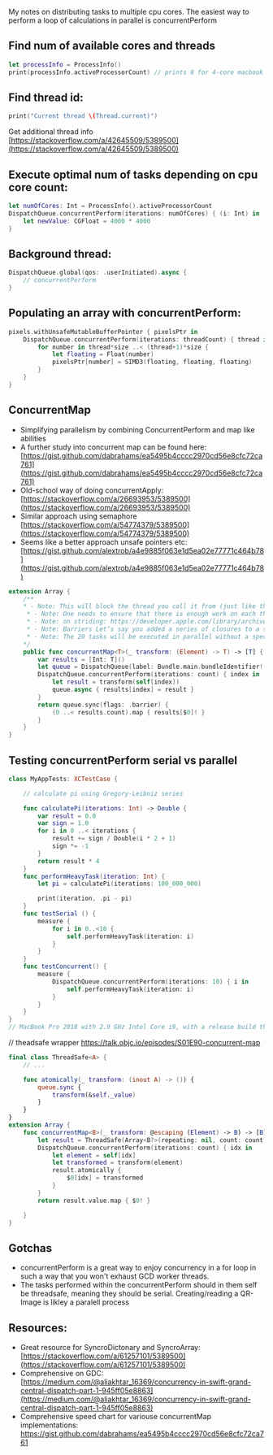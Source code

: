 My notes on distributing tasks to multiple cpu cores<!--more-->. The easiest way to perform a loop of calculations in parallel is concurrentPerform

## Find num of available cores and threads
```swift
let processInfo = ProcessInfo()
print(processInfo.activeProcessorCount) // prints 8 for 4-core macbook (playground) probably  provides the number of logical cores, not the number of physical cores
```

## Find thread id:
```swift
print("Current thread \(Thread.current)")
```

Get additional thread info [https://stackoverflow.com/a/42645509/5389500](https://stackoverflow.com/a/42645509/5389500)

## Execute optimal num of tasks depending on cpu core count:

```swift
let numOfCores: Int = ProcessInfo().activeProcessorCount
DispatchQueue.concurrentPerform(iterations: numOfCores) { (i: Int) in
    let newValue: CGFloat = 4000 * 4000
}
```

## Background thread:

```swift
DispatchQueue.global(qos: .userInitiated).async {
    // concurrentPerform
}
```

## Populating an array with concurrentPerform:
```swift
pixels.withUnsafeMutableBufferPointer { pixelsPtr in
    DispatchQueue.concurrentPerform(iterations: threadCount) { thread in
        for number in thread*size ..< (thread+1)*size {
            let floating = Float(number)
            pixelsPtr[number] = SIMD3(floating, floating, floating)
        }
    }
}
```

## ConcurrentMap
- Simplifying parallelism by combining ConcurrentPerform and map like abilities
- A further study into concurrent map can be found here: [https://gist.github.com/dabrahams/ea5495b4cccc2970cd56e8cfc72ca761](https://gist.github.com/dabrahams/ea5495b4cccc2970cd56e8cfc72ca761)
- Old-school way of doing concurrentApply: [https://stackoverflow.com/a/26693953/5389500](https://stackoverflow.com/a/26693953/5389500)
- Similar approach using semaphore [https://stackoverflow.com/a/54774379/5389500](https://stackoverflow.com/a/54774379/5389500)
- Seems like a better approach unsafe pointers etc: [https://gist.github.com/alextrob/a4e9885f063e1d5ea02e77771c464b78](https://gist.github.com/alextrob/a4e9885f063e1d5ea02e77771c464b78)
```swift
extension Array {
	/**
    * - Note: This will block the thread you call it from (just like the non-concurrent map will), so make sure to dispatch this to a background queue.
	 * - Note: One needs to ensure that there is enough work on each thread to justify the inherent overhead of managing all of these threads. (E.g. a simple xor call per loop is not sufficient, and you'll find that it's actually slower than the non-concurrent rendition.) In these cases, make sure you stride (see Improving Loop Code that balances the amount of work per concurrent block). For example, rather than doing 5000 iterations of one extremely simple operation, do 10 iterations of 500 operations per loop. You may have to experiment with suitable striding values.
	 * - Note: on striding: https://developer.apple.com/library/archive/documentation/General/Conceptual/ConcurrencyProgrammingGuide/ThreadMigration/ThreadMigration.html#//apple_ref/doc/uid/TP40008091-CH105-SW2
	 * - Note: Barriers Let’s say you added a series of closures to a specific queue (with different durations) but you now want to execute a job only after all the previous asynchronous task are completed. You can use barriers to do it., Let’s add 20 tasks (that will sleep for a timeout of 1 second) to the concurrent queue we created previously and use a barrier to print something once the other jobs complete, we’ll do this specifying a flag DispatchWorkItemFlags.barrier in our final async call:
	 * - Note: The 20 tasks will be executed in parallel without a specific order by the concurrent queue and you’ll see those messages appearing in groups of a size equal to the number of execution cores of your Mac, but the final call will always be executed last.
    */
    public func concurrentMap<T>(_ transform: (Element) -> T) -> [T] {
        var results = [Int: T]()
        let queue = DispatchQueue(label: Bundle.main.bundleIdentifier! + ".sync", attributes: .concurrent)
        DispatchQueue.concurrentPerform(iterations: count) { index in
            let result = transform(self[index])
            queue.async { results[index] = result }
        }
        return queue.sync(flags: .barrier) {
            (0 ..< results.count).map { results[$0]! }
        }
    }
}
```

## Testing concurrentPerform serial vs parallel
```swift
class MyAppTests: XCTestCase {

    // calculate pi using Gregory-Leibniz series

    func calculatePi(iterations: Int) -> Double {
        var result = 0.0
        var sign = 1.0
        for i in 0 ..< iterations {
            result += sign / Double(i * 2 + 1)
            sign *= -1
        }
        return result * 4
    }
    func performHeavyTask(iteration: Int) {
        let pi = calculatePi(iterations: 100_000_000)

        print(iteration, .pi - pi)
    }
    func testSerial () {
        measure {
            for i in 0..<10 {
                self.performHeavyTask(iteration: i)
            }
        }
    }
    func testConcurrent() {
        measure {
            DispatchQueue.concurrentPerform(iterations: 10) { i in
                self.performHeavyTask(iteration: i)
            }
        }
    }
}
// MacBook Pro 2018 with 2.9 GHz Intel Core i9, with a release build the concurrent test took, on average, 0.247 seconds, whereas the serial test took roughly four times as long, 1.030 seconds.
```

// theadsafe wrapper
https://talk.objc.io/episodes/S01E90-concurrent-map
```swift
final class ThreadSafe<A> {
    // ...

    func atomically(_ transform: (inout A) -> ()) {
        queue.sync {
            transform(&self._value)
        }
    }
}
extension Array {
    func concurrentMap<B>(_ transform: @escaping (Element) -> B) -> [B] {
        let result = ThreadSafe(Array<B?>(repeating: nil, count: count))
        DispatchQueue.concurrentPerform(iterations: count) { idx in
            let element = self[idx]
            let transformed = transform(element)
            result.atomically {
                $0[idx] = transformed
            }
        }
        return result.value.map { $0! }

    }
}
```

## Gotchas
- concurrentPerform is a great way to enjoy concurrency in a for loop in such a way that you won't exhaust GCD worker threads.
- The tasks performed within the concurrentPerform should in them self be threadsafe, meaning they should be serial. Creating/reading a QR-Image is likley a paralell process

## Resources:
- Great resource for SyncroDictonary and SyncroArray: [https://stackoverflow.com/a/61257101/5389500](https://stackoverflow.com/a/61257101/5389500)
- Comprehensive on GDC: [https://medium.com/@aliakhtar_16369/concurrency-in-swift-grand-central-dispatch-part-1-945ff05e8863](https://medium.com/@aliakhtar_16369/concurrency-in-swift-grand-central-dispatch-part-1-945ff05e8863)
- Comprehensive speed chart for variouse concurrentMap implementations: https://gist.github.com/dabrahams/ea5495b4cccc2970cd56e8cfc72ca761
